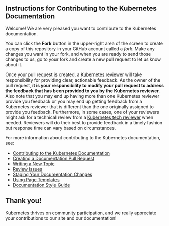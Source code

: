 ## Instructions for Contributing to the Kubernetes Documentation

Welcome! We are very pleased you want to contribute to the Kubernetes documentation.

You can click the **Fork** button in the upper-right area of the screen to create a copy of this repository in your GitHub account called a *fork*. Make any changes you want in your fork, and when you are ready to send those changes to us, go to your fork and create a new pull request to let us know about it.

Once your pull request is created, a [Kubernetes reviewer](https://github.com/kubernetes/kubernetes.github.io/blob/master/OWNERS) will take responsibility for providing clear, actionable feedback.  As the owner of the pull request, **it is your responsibility to modify your pull request to address the feedback that has been provided to you by the Kubernetes reviewer.**  Also note that you may end up having more than one Kubernetes reviewer provide you feedback or you may end up getting feedback from a Kubernetes reviewer that is different than the one originally assigned to provide you feedback. Furthermore, in some cases, one of your reviewers might ask for a technical review from a [Kubernetes tech reviewer](https://github.com/kubernetes/kubernetes.github.io/wiki/Tech-reviewers) when needed.  Reviewers will do their best to provide feedback in a timely fashion but response time can vary based on circumstances.

For more information about contributing to the Kubernetes documentation, see:

* [Contributing to the Kubernetes Documentation](http://kubernetes.io/editdocs/)
* [Creating a Documentation Pull Request](http://kubernetes.io/docs/home/contribute/create-pull-request/)
* [Writing a New Topic](http://kubernetes.io/docs/home/contribute/write-new-topic/)
* [Review Issues](http://kubernetes.io/docs/home/contribute/review-issues/)
* [Staging Your Documentation Changes](http://kubernetes.io/docs/home/contribute/stage-documentation-changes/)
* [Using Page Templates](http://kubernetes.io/docs/home/contribute/page-templates/)
* [Documentation Style Guide](http://kubernetes.io/docs/home/contribute/style-guide/)

## Thank you!

Kubernetes thrives on community participation, and we really appreciate your
contributions to our site and our documentation!
